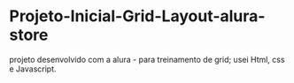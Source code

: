 # Projeto-Inicial-Grid-Layout-alura-store

projeto desenvolvido  com a alura - para treinamento de grid;
usei Html, css e  Javascript.
